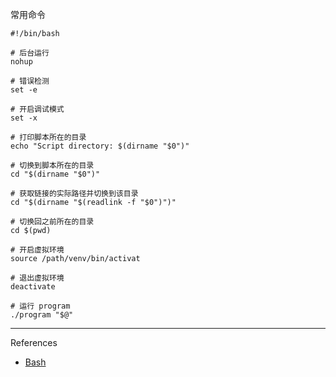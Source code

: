 常用命令

```shell
#!/bin/bash

# 后台运行
nohup

# 错误检测
set -e

# 开启调试模式
set -x

# 打印脚本所在的目录
echo "Script directory: $(dirname "$0")"

# 切换到脚本所在的目录
cd "$(dirname "$0")"

# 获取链接的实际路径并切换到该目录
cd "$(dirname "$(readlink -f "$0")")"

# 切换回之前所在的目录
cd $(pwd)

# 开启虚拟环境
source /path/venv/bin/activat

# 退出虚拟环境
deactivate

# 运行 program
./program "$@"

```

---

References

- [Bash](https://www.gnu.org/software/bash/)

